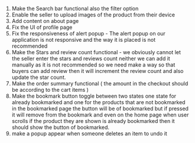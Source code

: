 1. Make the Search bar functional also the filter option
2. Enable the seller to upload images of the product from their device
3. Add content on about page
4. Fix the UI of profile page
5. Fix the responsiveness of alert popup - The alert popup on our application is not responsive and the way it is placed is not recommended
6. Make the Stars and review count functional - we obviously cannot let the seller enter the stars and reviews count neither we can add it manually as it is not recommended so we need make a way so that buyers can add review then it will increment the review count and also update the star count.
7. Make the order summary functional ( the amount in the checkout should be according to the cart items )
8. Make the bookmark button toggle between two states one state for already bookmarked and one for the products that are not bookmarked in the bookmarked page the button will be of bookmarked but if pressed it will remove from the bookmark and even on the home page when user scrolls if the product they are shown is already bookmarked then it should show the button of bookmarked.
9. make a popup appear when someone deletes an item to undo it